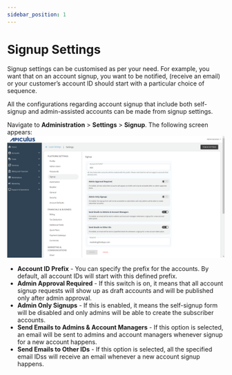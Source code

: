 ```yaml
---
sidebar_position: 1
---
```

# Signup Settings

Signup settings can be customised as per your need. For example, you want that on an account signup, you want to be notified, (receive an email) or your customer’s account ID should start with a particular choice of sequence. 

All the configurations regarding account signup that include both self-signup and admin-assisted accounts can be made from signup settings.

Navigate to **Administration** > **Settings** > **Signup**. The following screen appears:
![signup settings](img/signupsettings.png)

- **Account ID Prefix** - You can specify the prefix for the accounts. By default, all account IDs will start with this defined prefix.
- **Admin Approval Required** - If this switch is on, it means that all account signup requests will show up as draft accounts and will be published only after admin approval.
- **Admin Only Signups** - If this is enabled, it means the self-signup form will be disabled and only admins will be able to create the subscriber accounts.
- **Send Emails to Admins & Account Managers** - If this option is selected, an email will be sent to admins and account managers whenever signup for a new account happens.
- **Send Emails to Other IDs** - If this option is selected, all the specified email IDss will receive an email whenever a new account signup happens.

